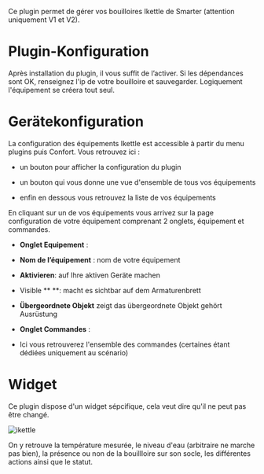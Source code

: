 Ce plugin permet de gérer vos bouilloires Ikettle de Smarter (attention uniquement V1 et V2).

Plugin-Konfiguration
=======================

Après installation du plugin, il vous suffit de l’activer. Si les dépendances sont OK, renseignez l'ip de votre bouilloire et sauvegarder. Logiquement l'équipement se créera tout seul.

Gerätekonfiguration
=============================

La configuration des équipements Ikettle est accessible à partir du menu
plugins puis Confort. Vous retrouvez ici :

-   un bouton pour afficher la configuration du plugin

-   un bouton qui vous donne une vue d'ensemble de tous vos équipements

-   enfin en dessous vous retrouvez la liste de vos équipements

En cliquant sur un de vos équipements vous arrivez sur la page
configuration de votre équipement comprenant 2 onglets, équipement et
commandes.

-   **Onglet Equipement** :

-   **Nom de l’équipement** : nom de votre équipement

-   **Aktivieren**: auf Ihre aktiven Geräte machen

-   Visible ** **: macht es sichtbar auf dem Armaturenbrett

-   **Übergeordnete Objekt** zeigt das übergeordnete Objekt gehört
    Ausrüstung


-   **Onglet Commandes** :

-  Ici vous retrouverez l'ensemble des commandes (certaines étant dédiées uniquement au scénario)

Widget 
======

Ce plugin dispose d'un widget sépcifique, cela veut dire qu'il ne peut pas être changé.

![ikettle](../images/ikettle_screenshot.jpg)

On y retrouve la température mesurée, le niveau d'eau (arbitraire ne marche pas bien), la présence ou non de la bouillloire sur son socle, les différentes actions ainsi que le statut.

